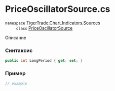 
# PriceOscillatorSource.cs
`namespace` [TigerTrade.Chart](../../../../../TigerTrade.Chart.md).[Indicators](../../../../../TigerTrade.Chart/Indicators.md).[Sources](../../../../../TigerTrade.Chart/Indicators/Sources.md)  
&nbsp;&nbsp;&nbsp;&nbsp;&nbsp;&nbsp;&nbsp;&nbsp;&nbsp;`class` [PriceOscillatorSource](../../PriceOscillatorSource.cs.md)

Описание

### Синтаксис
```csharp
public int LongPeriod { get; set; }
```
### Пример  
```csharp
// example
```
